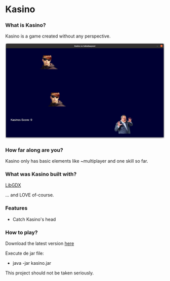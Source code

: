 # Kasino

### What is Kasino?

Kasino is a game created without any perspective.

![Game Menu](gamescreen.png)


### How far along are you?

Kasino only has basic elements like ~multiplayer and one skill so far.

### What was Kasino built with?

[LibGDX](https://libgdx.com/)

... and LOVE of-course.

### Features

- Catch Kasino's head


### How to play?

Download the latest version [here](https://github.com/gutogirardon/Kasino/releases/download/v0.0.1/kasino.jar)

Execute de jar file:

- java -jar kasino.jar


This project should not be taken seriously.
